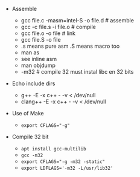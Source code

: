 * Assemble
	* gcc file.c -masm=intel-S -o file.d # assemble
	* gcc -c file.s -i file.o # compile
	* gcc file.o -o file # link
	* gcc file.S -o  file
	* .s means pure asm .S means macro too
	* man as
	* see inline asm
	* man objdump
	* -m32  # compile 32 must instal libc en 32 bits



* Echo include dirs
	* g++ -E -x c++ - -v < /dev/null 
	* clang++ -E -x c++ - -v < /dev/null

* Use of Make
  * `export CFLAGS="-g"`

* Compile 32 bit
  * `apt install gcc-multilib`
  * `gcc -m32`
  * `export CFLAGS="-g -m32 -static"`
  * `export LDFLAGS='-m32 -L/usr/lib32'`
